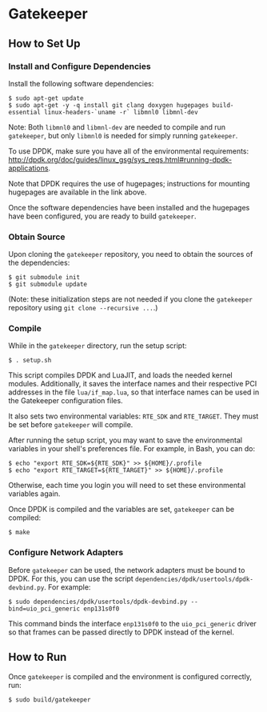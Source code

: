 # Gatekeeper

## How to Set Up

### Install and Configure Dependencies

Install the following software dependencies:

    $ sudo apt-get update
    $ sudo apt-get -y -q install git clang doxygen hugepages build-essential linux-headers-`uname -r` libmnl0 libmnl-dev

Note: Both `libmnl0` and `libmnl-dev` are needed to compile and run `gatekeeper`, but only `libmnl0` is needed for simply running `gatekeeper`.

To use DPDK, make sure you have all of the environmental requirements: <http://dpdk.org/doc/guides/linux_gsg/sys_reqs.html#running-dpdk-applications>.

Note that DPDK requires the use of hugepages; instructions for mounting hugepages are available in the link above.

Once the software dependencies have been installed and the hugepages have been configured, you are ready to build `gatekeeper`.

### Obtain Source

Upon cloning the `gatekeeper` repository, you need to obtain the sources of
the dependencies:

    $ git submodule init
    $ git submodule update

(Note: these initialization steps are not needed if you clone the `gatekeeper` repository using `git clone --recursive ...`.)

### Compile

While in the `gatekeeper` directory, run the setup script:

    $ . setup.sh

This script compiles DPDK and LuaJIT, and loads the needed kernel modules.
Additionally, it saves the interface names and their respective PCI addresses
in the file `lua/if_map.lua`, so that interface names can be used in
the Gatekeeper configuration files.

It also sets two environmental variables: `RTE_SDK` and `RTE_TARGET`.
They must be set before `gatekeeper` will compile.

After running the setup script, you may want to save
the environmental variables in your shell's preferences file.
For example, in Bash, you can do:

    $ echo "export RTE_SDK=${RTE_SDK}" >> ${HOME}/.profile
    $ echo "export RTE_TARGET=${RTE_TARGET}" >> ${HOME}/.profile

Otherwise, each time you login you will need to set these environmental variables again.

Once DPDK is compiled and the variables are set, `gatekeeper` can be compiled:

    $ make

### Configure Network Adapters

Before `gatekeeper` can be used, the network adapters must be bound to DPDK. For this, you can use the script `dependencies/dpdk/usertools/dpdk-devbind.py`. For example:

    $ sudo dependencies/dpdk/usertools/dpdk-devbind.py --bind=uio_pci_generic enp131s0f0

This command binds the interface `enp131s0f0` to the `uio_pci_generic` driver so that frames can be passed directly to DPDK instead of the kernel.

## How to Run

Once `gatekeeper` is compiled and the environment is configured correctly, run:

    $ sudo build/gatekeeper
